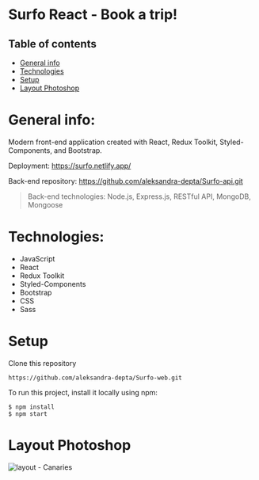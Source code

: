 
# Surfo React - Book a trip!

## Table of contents
* [General info](#general-info)
* [Technologies](#technologies)
* [Setup](#setup)
* [Layout Photoshop](#layout-photoshop)

# General info:

Modern front-end application created with React, Redux Toolkit, Styled-Components, and Bootstrap.

Deployment: https://surfo.netlify.app/

Back-end repository: https://github.com/aleksandra-depta/Surfo-api.git
> Back-end technologies: Node.js, Express.js, RESTful API, MongoDB, Mongoose

# Technologies:

* JavaScript
* React
* Redux Toolkit
* Styled-Components
* Bootstrap
* CSS
* Sass

# Setup

Clone this repository 

    https://github.com/aleksandra-depta/Surfo-web.git


To run this project, install it locally using npm:

    $ npm install
    $ npm start

# Layout Photoshop

![layout - Canaries](https://github.com/aleksandra-depta/Surfo-React/assets/100097416/c64632d1-4859-4606-9601-03e1ba321411)





